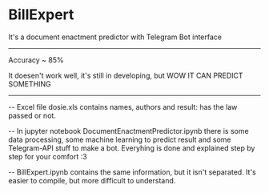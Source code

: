 # BillExpert
It's a document enactment predictor with Telegram Bot interface
____________________________
Accuracy ~ 85%

It doesen't work well, it's still in developing, but WOW IT CAN PREDICT SOMETHING
____________________________

-- Excel file dosie.xls contains names, authors and result: has the law passed or not.

-- In jupyter notebook DocumentEnactmentPredictor.ipynb there is some data processing, some machine learning to predict result and some Telegram-API stuff to make a bot. Everyhing is done and explained step by step for your comfort :3

-- BillExpert.ipynb contains the same information, but it isn't separated. It's easier to compile, but more difficult to understand.
